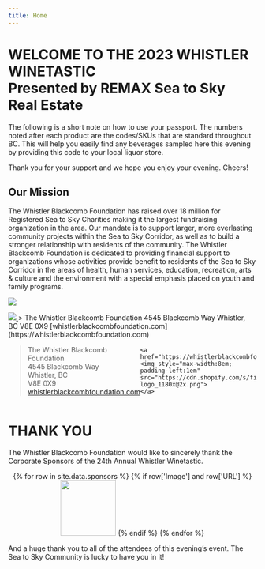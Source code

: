 ```yaml
---
title: Home
---
```


# WELCOME TO THE 2023 WHISTLER WINETASTIC<BR>Presented by REMAX Sea to Sky Real Estate

The following is a short note on how to use your passport. The numbers noted after each product are the codes/SKUs that are standard throughout BC. This will help you easily find any beverages sampled here this evening by providing this code to your local liquor store.

Thank you for your support and we hope you enjoy your evening. Cheers!

## Our Mission

The Whistler Blackcomb Foundation has raised over 18 million for Registered Sea to Sky Charities making it the largest fundraising organization in the area. Our mandate is to support larger, more everlasting community projects within the Sea to Sky Corridor, as well as to build a stronger relationship with residents of the community. The Whistler Blackcomb Foundation is dedicated to providing financial support to organizations whose activities provide benefit to residents of the Sea to Sky Corridor in the areas of health, human services, education, recreation, arts & culture and the environment with a special emphasis placed on youth and family programs.

![](https://cdn.shopify.com/s/files/1/2271/2615/files/wb-logo_1180x@2x.png)

<a href="https://whistlerblackcombfoundation.com">
<img style="max-height:8em" src="https://cdn.shopify.com/s/files/1/2271/2615/files/wb-logo_1180x@2x.png">
</a>
> The Whistler Blackcomb Foundation  
4545 Blackcomb Way  
Whistler, BC  
V8E 0X9  
[whistlerblackcombfoundation.com](https://whistlerblackcombfoundation.com)

<div style="display:flex; align-items: center">
    <blockquote>
    The Whistler Blackcomb Foundation<br>
    4545 Blackcomb Way<br>
    Whistler, BC<br>
    V8E 0X9<br>
    <a href="https://whistlerblackcombfoundation.com">whistlerblackcombfoundation.com</a>
    </blockquote>
    
    <a href="https://whistlerblackcombfoundation.com">
    <img style="max-width:8em; padding-left:1em" src="https://cdn.shopify.com/s/files/1/2271/2615/files/wb-logo_1180x@2x.png">
    </a>
</div>

# THANK YOU

The Whistler Blackcomb Foundation would like to sincerely thank the Corporate Sponsors of the 24th Annual Whistler Winetastic.  

<div style="text-align:center">
  {% for row in site.data.sponsors %}
    {% if row['Image'] and row['URL'] %}
      <a href="{{row['URL']}}"><img src="{{row['Image']}}" style="height:8em"></a>
    {% endif %}
  {% endfor %}
</div>

And a huge thank you to all of the attendees of this evening’s event. The Sea to Sky Community is lucky to have you in it!
